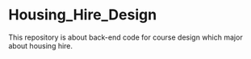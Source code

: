 # Housing_Hire_Design
This repository is about back-end code for course design which major about housing hire.

